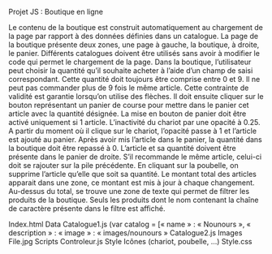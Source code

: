 Projet JS : Boutique en ligne

Le contenu de la boutique est construit automatiquement au chargement de la page par rapport à des données définies dans un catalogue.
La page de la boutique présente deux zones, une page à gauche, la boutique, à droite, le panier. Différents catalogues doivent être utilisés sans avoir à modifier le code qui permet le chargement de la page.
Dans la boutique, l’utilisateur peut choisir la quantité qu’il souhaite acheter à l’aide d’un champ de saisi correspondant. Cette quantité doit toujours être comprise entre 0 et 9. Il ne peut pas commander plus de 9 fois le même article.
Cette contrainte de validité est garantie lorsqu’on utilise des flèches. Il doit ensuite cliquer sur le bouton représentant un panier de course pour mettre dans le panier cet article avec la quantité désignée. 
La mise en bouton de panier doit être activé uniquement si 1 article. L’inactivité du chariot par une opacité à 0.25. A partir du moment où il clique sur le chariot, l’opacité passe à 1 et l’article est ajouté au panier.
Après avoir mis l’article dans le panier, la quantité dans la boutique doit être repassé à 0. L’article et sa quantité doivent être présente dans le panier de droite. S’il recommande le même article, celui-ci doit se rajouter sur la pile précédente.
En cliquant sur la poubelle, on supprime l’article qu’elle que soit sa quantité. 
Le montant total des articles apparait dans une zone, ce montant est mis à jour à chaque changement.
 Au-dessus du total, se trouve une zone de texte qui permet de filtrer les produits de la boutique. Seuls les produits dont le nom contenant la chaîne de caractère présente dans le filtre est affiché.
 
Index.html
	Data
		Catalogue1.js
			(var catalog = [« name » : « Nounours », « description » : « image » : « images/nounours »
		Catalogue2.js
	Images
		File.jpg
	Scripts
		Controleur.js
	Style
		Icônes (chariot, poubelle, …)
		Style.css